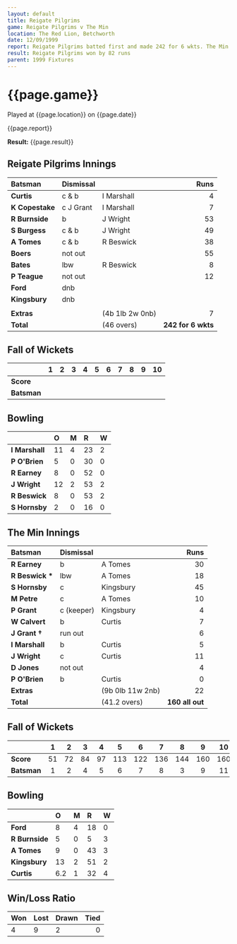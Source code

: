 ```yaml
---
layout: default
title: Reigate Pilgrims
game: Reigate Pilgrims v The Min
location: The Red Lion, Betchworth
date: 12/09/1999
report: Reigate Pilgrims batted first and made 242 for 6 wkts. The Min replied with 160 all out
result: Reigate Pilgrims won by 82 runs
parent: 1999 Fixtures
---
```


# {{page.game}}

Played at {{page.location}} on {{page.date}}

{{page.report}}

**Result:** {{page.result}}

## Reigate Pilgrims Innings

| Batsman | Dismissal |  | Runs |
|:---|:---|---|---:|
| **Curtis** | c & b | I Marshall | 4 |
| **K Copestake** | c J Grant | I Marshall | 7 |
| **R Burnside** | b | J Wright | 53 |
| **S Burgess** | c & b | J Wright | 49 |
| **A Tomes** | c & b | R Beswick | 38 |
| **Boers** | not out |  | 55 |
| **Bates** | lbw | R Beswick | 8 |
| **P Teague** | not out |  | 12 |
| **Ford** | dnb |  |  |
| **Kingsbury** | dnb |  |  |
|  |  |  |  |
| **Extras** | | (4b 1lb 2w 0nb) | 7 |
| **Total** | | (46 overs) | **242 for 6 wkts** |

## Fall of Wickets

| | 1 | 2 | 3 | 4 | 5 | 6 | 7 | 8 | 9 | 10 |
|---|:---:|:---:|:---:|:---:|:---:|:---:|:---:|:---:|:---:|:---:|
| **Score** |  |  |  |  |  |  |  |  |  |  |
| **Batsman** |  |  |  |  |  |  |  |  |  |  |

## Bowling

| | O | M | R | W |
|---|:---|:---|:---|:---|
| **I Marshall** | 11 | 4 | 23 | 2 |
| **P O'Brien** | 5 | 0 | 30 | 0 |
| **R Earney** | 8 | 0 | 52 | 0 |
| **J Wright** | 12 | 2 | 53 | 2 |
| **R Beswick** | 8 | 0 | 53 | 2 |
| **S Hornsby** | 2 | 0 | 16 | 0 |


## The Min Innings

| Batsman | Dismissal |  | Runs |
|:---|:---|---|---:|
| **R Earney** | b | A Tomes | 30 |
| **R Beswick &#42;** | lbw | A Tomes | 18 |
| **S Hornsby** | c | Kingsbury | 45 |
| **M Petre** | c | A Tomes | 10 |
| **P Grant** | c (keeper) | Kingsbury | 4 |
| **W Calvert** | b | Curtis | 7 |
| **J Grant &#8224;** | run out |  | 6 |
| **I Marshall** | b | Curtis | 5 |
| **J Wright** | c | Curtis | 11 |
| **D Jones** | not out |  | 4 |
| **P O'Brien** | b | Curtis | 0 |
| **Extras** | | (9b 0lb 11w 2nb) | 22 |
| **Total** | | (41.2 overs) | **160 all out** |

## Fall of Wickets

| | 1 | 2 | 3 | 4 | 5 | 6 | 7 | 8 | 9 | 10 |
|---|:---:|:---:|:---:|:---:|:---:|:---:|:---:|:---:|:---:|:---:|
| **Score** | 51 | 72 | 84 | 97 | 113 | 122 | 136 | 144 | 160 | 160 |
| **Batsman** | 1 | 2 | 4 | 5 | 6 | 7 | 8 | 3 | 9 | 11 |

## Bowling

| | O | M | R | W |
|---|:---|:---|:---|:---|
| **Ford** | 8 | 4 | 18 | 0 |
| **R Burnside** | 5 | 0 | 5 | 3 |
| **A Tomes** | 9 | 0 | 43 | 3 |
| **Kingsbury** | 13 | 2 | 51 | 2 |
| **Curtis** | 6.2 | 1 | 32 | 4 |

## Win/Loss Ratio

| Won | Lost | Drawn | Tied |
|:---|:---|:---|---:|
| 4 | 9 | 2 | 0 |